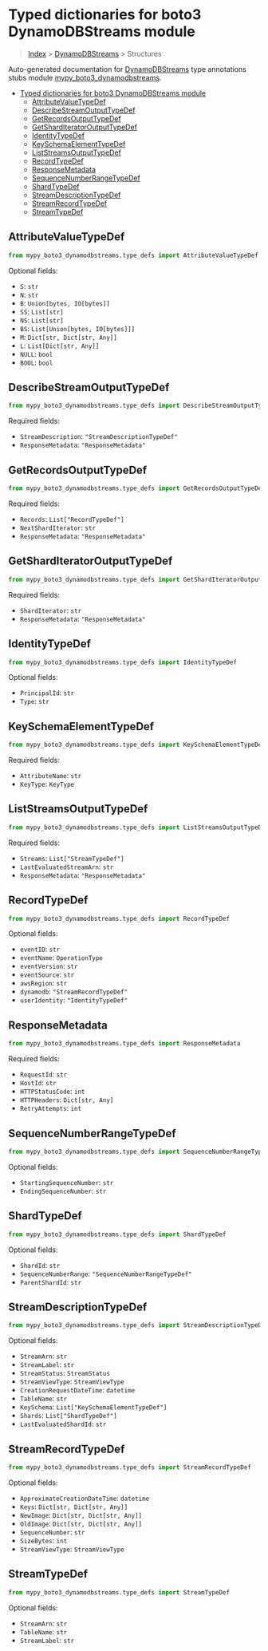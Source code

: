 # Typed dictionaries for boto3 DynamoDBStreams module

> [Index](../README.md) > [DynamoDBStreams](./README.md) > Structures

Auto-generated documentation for [DynamoDBStreams](https://boto3.amazonaws.com/v1/documentation/api/latest/reference/services/dynamodbstreams.html#DynamoDBStreams)
type annotations stubs module [mypy_boto3_dynamodbstreams](https://pypi.org/project/mypy-boto3-dynamodbstreams/).

- [Typed dictionaries for boto3 DynamoDBStreams module](#typed-dictionaries-for-boto3-dynamodbstreams-module)
  - [AttributeValueTypeDef](#attributevaluetypedef)
  - [DescribeStreamOutputTypeDef](#describestreamoutputtypedef)
  - [GetRecordsOutputTypeDef](#getrecordsoutputtypedef)
  - [GetShardIteratorOutputTypeDef](#getsharditeratoroutputtypedef)
  - [IdentityTypeDef](#identitytypedef)
  - [KeySchemaElementTypeDef](#keyschemaelementtypedef)
  - [ListStreamsOutputTypeDef](#liststreamsoutputtypedef)
  - [RecordTypeDef](#recordtypedef)
  - [ResponseMetadata](#responsemetadata)
  - [SequenceNumberRangeTypeDef](#sequencenumberrangetypedef)
  - [ShardTypeDef](#shardtypedef)
  - [StreamDescriptionTypeDef](#streamdescriptiontypedef)
  - [StreamRecordTypeDef](#streamrecordtypedef)
  - [StreamTypeDef](#streamtypedef)

## AttributeValueTypeDef

```python
from mypy_boto3_dynamodbstreams.type_defs import AttributeValueTypeDef
```




Optional fields:
- `S`: `str`
- `N`: `str`
- `B`: `Union[bytes, IO[bytes]]`
- `SS`: `List[str]`
- `NS`: `List[str]`
- `BS`: `List[Union[bytes, IO[bytes]]]`
- `M`: `Dict[str, Dict[str, Any]]`
- `L`: `List[Dict[str, Any]]`
- `NULL`: `bool`
- `BOOL`: `bool`


## DescribeStreamOutputTypeDef

```python
from mypy_boto3_dynamodbstreams.type_defs import DescribeStreamOutputTypeDef
```


Required fields:
- `StreamDescription`: `"StreamDescriptionTypeDef"`
- `ResponseMetadata`: `"ResponseMetadata"`




## GetRecordsOutputTypeDef

```python
from mypy_boto3_dynamodbstreams.type_defs import GetRecordsOutputTypeDef
```


Required fields:
- `Records`: `List["RecordTypeDef"]`
- `NextShardIterator`: `str`
- `ResponseMetadata`: `"ResponseMetadata"`




## GetShardIteratorOutputTypeDef

```python
from mypy_boto3_dynamodbstreams.type_defs import GetShardIteratorOutputTypeDef
```


Required fields:
- `ShardIterator`: `str`
- `ResponseMetadata`: `"ResponseMetadata"`




## IdentityTypeDef

```python
from mypy_boto3_dynamodbstreams.type_defs import IdentityTypeDef
```




Optional fields:
- `PrincipalId`: `str`
- `Type`: `str`


## KeySchemaElementTypeDef

```python
from mypy_boto3_dynamodbstreams.type_defs import KeySchemaElementTypeDef
```


Required fields:
- `AttributeName`: `str`
- `KeyType`: `KeyType`




## ListStreamsOutputTypeDef

```python
from mypy_boto3_dynamodbstreams.type_defs import ListStreamsOutputTypeDef
```


Required fields:
- `Streams`: `List["StreamTypeDef"]`
- `LastEvaluatedStreamArn`: `str`
- `ResponseMetadata`: `"ResponseMetadata"`




## RecordTypeDef

```python
from mypy_boto3_dynamodbstreams.type_defs import RecordTypeDef
```




Optional fields:
- `eventID`: `str`
- `eventName`: `OperationType`
- `eventVersion`: `str`
- `eventSource`: `str`
- `awsRegion`: `str`
- `dynamodb`: `"StreamRecordTypeDef"`
- `userIdentity`: `"IdentityTypeDef"`


## ResponseMetadata

```python
from mypy_boto3_dynamodbstreams.type_defs import ResponseMetadata
```


Required fields:
- `RequestId`: `str`
- `HostId`: `str`
- `HTTPStatusCode`: `int`
- `HTTPHeaders`: `Dict[str, Any]`
- `RetryAttempts`: `int`




## SequenceNumberRangeTypeDef

```python
from mypy_boto3_dynamodbstreams.type_defs import SequenceNumberRangeTypeDef
```




Optional fields:
- `StartingSequenceNumber`: `str`
- `EndingSequenceNumber`: `str`


## ShardTypeDef

```python
from mypy_boto3_dynamodbstreams.type_defs import ShardTypeDef
```




Optional fields:
- `ShardId`: `str`
- `SequenceNumberRange`: `"SequenceNumberRangeTypeDef"`
- `ParentShardId`: `str`


## StreamDescriptionTypeDef

```python
from mypy_boto3_dynamodbstreams.type_defs import StreamDescriptionTypeDef
```




Optional fields:
- `StreamArn`: `str`
- `StreamLabel`: `str`
- `StreamStatus`: `StreamStatus`
- `StreamViewType`: `StreamViewType`
- `CreationRequestDateTime`: `datetime`
- `TableName`: `str`
- `KeySchema`: `List["KeySchemaElementTypeDef"]`
- `Shards`: `List["ShardTypeDef"]`
- `LastEvaluatedShardId`: `str`


## StreamRecordTypeDef

```python
from mypy_boto3_dynamodbstreams.type_defs import StreamRecordTypeDef
```




Optional fields:
- `ApproximateCreationDateTime`: `datetime`
- `Keys`: `Dict[str, Dict[str, Any]]`
- `NewImage`: `Dict[str, Dict[str, Any]]`
- `OldImage`: `Dict[str, Dict[str, Any]]`
- `SequenceNumber`: `str`
- `SizeBytes`: `int`
- `StreamViewType`: `StreamViewType`


## StreamTypeDef

```python
from mypy_boto3_dynamodbstreams.type_defs import StreamTypeDef
```




Optional fields:
- `StreamArn`: `str`
- `TableName`: `str`
- `StreamLabel`: `str`

